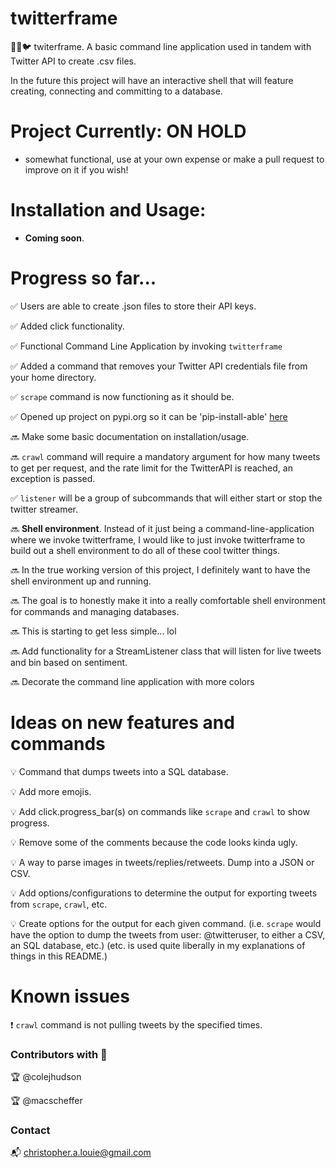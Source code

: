 # twitterframe

🥚🔜🐦 twiterframe. A basic command line application used in tandem with Twitter API to create .csv files.

In the future this project will have an interactive shell that will feature creating, connecting and committing to a database.

# Project Currently: **ON HOLD**

- somewhat functional, use at your own expense or make a pull request to improve on it if you wish!

# Installation and Usage:

- **Coming soon**.

# Progress so far...

✅ Users are able to create .json files to store their API keys.

✅ Added click functionality.

✅ Functional Command Line Application by invoking ```twitterframe```

✅ Added a command that removes your Twitter API credentials file from your home directory.

✅ ```scrape``` command is now functioning as it should be.

✅ Opened up project on pypi.org so it can be 'pip-install-able' [here](https://pypi.org/project/twitterframe/)

🔜 Make some basic documentation on installation/usage.

🔜 ```crawl``` command will require a mandatory argument for how many tweets to get per request, and the rate limit for the TwitterAPI is reached, an exception is passed.

✅ ```listener``` will be a group of subcommands that will either start or stop the twitter streamer.

🔜 **Shell environment**. Instead of it just being a command-line-application where we invoke twitterframe, I would like to just invoke twitterframe to build out a shell environment to do all of these cool twitter things.

🔜 In the true working version of this project, I definitely want to have the shell environment up and running.

🔜 The goal is to honestly make it into a really comfortable shell environment for commands and managing databases.

🔜 This is starting to get less simple... lol

🔜 Add functionality for a StreamListener class that will listen for live tweets and bin based on sentiment.

🔜 Decorate the command line application with more colors


# Ideas on new features and commands

💡 Command that dumps tweets into a SQL database.

💡 Add more emojis.

💡 Add click.progress_bar(s) on commands like ```scrape``` and ```crawl``` to show progress.

💡 Remove some of the comments because the code looks kinda ugly.

💡 A way to parse images in tweets/replies/retweets. Dump into a JSON or CSV.

💡 Add options/configurations to determine the output for exporting tweets from ```scrape```,
```crawl```, etc.

💡 Create options for the output for each given command. (i.e. ```scrape``` would have the option to dump the tweets from user: @twitteruser, to either a CSV, an SQL database, etc.) (etc. is used quite liberally in my explanations of things in this README.)


# Known issues

❗️ ```crawl``` command is not pulling tweets by the specified times.


### Contributors with 💚

🏆 @colejhudson

🏆 @macscheffer

### Contact

📬 christopher.a.louie@gmail.com


